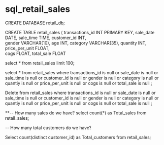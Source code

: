 # sql_retail_sales
CREATE DATABASE retail_db;

CREATE TABLE retail_sales
(
    transactions_id INT PRIMARY KEY,
    sale_date DATE,	
    sale_time TIME,
    customer_id INT,	
    gender VARCHAR(10),
    age INT,
    category VARCHAR(35),
    quantity INT,
    price_per_unit FLOAT,	
    cogs FLOAT,
    total_sale FLOAT

select * from retail_sales
limit 100;

select * from retail_sales
where transactions_id is null
or sale_date is null 
or sale_time is null
or customer_id is null
or gender is null
or category is null
or quantiy is null
or price_per_unit is null
or cogs is null
or total_sale is null
;

Delete from retail_sales
where transactions_id is null
or sale_date is null 
or sale_time is null
or customer_id is null
or gender is null
or category is null
or quantiy is null
or price_per_unit is null
or cogs is null
or total_sale is null
;

**-- How many sales do we have?
select count(*) as Total_sales from retail_sales;

-- How many total customers do we have?

Select count(distinct customer_id) as Total_customers from retail_sales;
